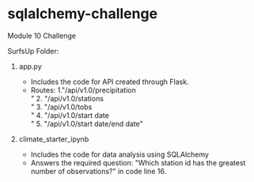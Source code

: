 # sqlalchemy-challenge
Module 10 Challenge

SurfsUp Folder:

1. app.py
   - Includes the code for API created through Flask.
   - Routes:
       1."/api/v1.0/precipitation<br/>"
       2. "/api/v1.0/stations<br/>"
       3. "/api/v1.0/tobs<br/>"
       4. "/api/v1.0/start date<br/>"
       5. "/api/v1.0/start date/end date"

3. climate_starter_ipynb
   - Includes the code for data analysis using SQLAlchemy
   - Answers the required question: "Which station id has the greatest number of observations?" in code line 16.
